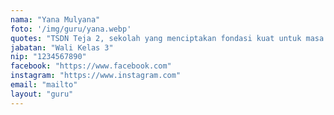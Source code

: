```yaml
---
nama: "Yana Mulyana"
foto: '/img/guru/yana.webp'
quotes: "TSDN Teja 2, sekolah yang menciptakan fondasi kuat untuk masa depan cerah anak-anak."
jabatan: "Wali Kelas 3"
nip: "1234567890"
facebook: "https://www.facebook.com"
instagram: "https://www.instagram.com"
email: "mailto"
layout: "guru"
---
```

